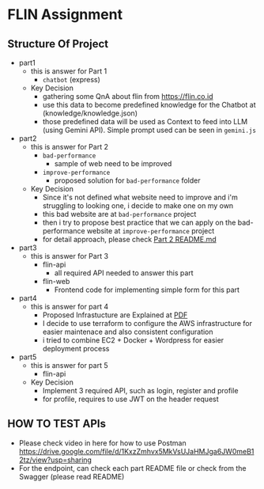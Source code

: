 # FLIN Assignment

## Structure Of Project

- part1
  - this is answer for Part 1
    - `chatbot` (express)
  - Key Decision
    - gathering some QnA about flin from https://flin.co.id
    - use this data to become predefined knowledge for the Chatbot at (knowledge/knowledge.json)
    - those predefined data will be used as Context to feed into LLM (using Gemini API). Simple prompt used can be seen in `gemini.js`
- part2
  - this is answer for Part 2
    - `bad-performance`
      - sample of web need to be improved
    - `improve-performance`
      - proposed solution for `bad-performance` folder
  - Key Decision
    - Since it's not defined what website need to improve and i'm struggling to looking one, i decide to make one on my own
    - this bad website are at `bad-performance` project
    - then i try to propose best practice that we can apply on the bad-performance website at `improve-performance` project
    - for detail approach, please check [Part 2 README.md](./part2/README.md)
- part3
  - this is answer for Part 3
    - flin-api
      - all required API needed to answer this part
    - flin-web
      - Frontend code for implementing simple form for this part
- part4
  - this is answer for part 4
    - Proposed Infrastucture are Explained at [PDF](./part4/Flin%20Wordpress%20Infrastructure.pdf)
    - I decide to use terraform to configure the AWS infrastructure for easier maintenace and also consistent configuration
    - i tried to combine EC2 + Docker + Wordpress for easier deployment process
- part5
  - this is answer for part 5
    - flin-api
  - Key Decision
    - Implement 3 required API, such as login, register and profile
    - for profile, requires to use JWT on the header request

## HOW TO TEST APIs

- Please check video in here for how to use Postman https://drive.google.com/file/d/1KxzZmhvx5MkVsUJaHMJga6JW0meB12tz/view?usp=sharing
- For the endpoint, can check each part README file or check from the Swagger (please read README)
